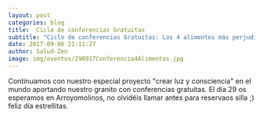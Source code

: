 ```yaml
---
layout: post
categories: blog
title:  Ciclo de conferencias Gratuitas
subtitle: "Ciclo de conferencias Gratuitas: Los 4 alimentos más perjudiciales para tu salud"
date: 2017-09-06 21:11:27
author: Salud-Zen
image: img/eventos/290917Conferencia4Alimentos.jpg
---
```

Continuamos con nuestro especial proyecto "crear luz y consciencia" en el mundo aportando nuestro granito con conferencias gratuitas. El día 29 os esperamos en Arroyomolinos, no olvidéis llamar antes para reservaos silla ;) feliz día estrellitas.
